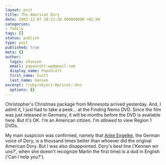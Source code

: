 ```yaml
---
layout: post
title: The American Dory
date: 2003-12-07 20:12:20.000000000 +01:00
categories:
- family
tags: []
status: publish
type: post
published: true
meta: {}
author:
  login: shanson
  email: papascott-wp@gmail.com
  display_name: PapaScott
  first_name: Scott
  last_name: Hanson
excerpt: !ruby/object:Hpricot::Doc
  options: {}
---
```

<p>Christopher's Christmas package from Minnesota arrived yesterday. And, I admit it, I just had to take a peek... at the Finding Nemo DVD. Since the film was just released in Germany, it will be months before the DVD is available here. But it's OK. I'm an American citizen. I'm <em>allowed</em> to view Region 1 DVDs.</p>
<p>My main suspicion was confirmed, namely that <a href="http://www.brainpool.de/en/stars/engelke/">Anke Engelke</a>, the German voice of Dory, is a thousand times better than whoever did the original American Dory. But I was also disappointed. Dory's best line ('Kennen wir uns?', when she doesn't recognize Marlin the first time) is a dud in English ('Can I help you?').</p>
